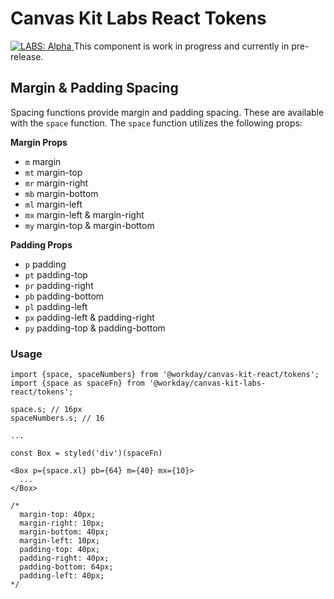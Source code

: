 # Canvas Kit Labs React Tokens

<a href="https://github.com/Workday/canvas-kit/tree/master/modules/labs-react/README.md">
  <img src="https://img.shields.io/badge/LABS-alpha-orange" alt="LABS: Alpha" />
</a>  This component is work in progress and currently in pre-release.

## Margin & Padding Spacing

Spacing functions provide margin and padding spacing. These are available with the `space` function.
The `space` function utilizes the following props:

**Margin Props**

- `m` margin
- `mt` margin-top
- `mr` margin-right
- `mb` margin-bottom
- `ml` margin-left
- `mx` margin-left & margin-right
- `my` margin-top & margin-bottom

**Padding Props**

- `p` padding
- `pt` padding-top
- `pr` padding-right
- `pb` padding-bottom
- `pl` padding-left
- `px` padding-left & padding-right
- `py` padding-top & padding-bottom

### Usage

```tsx
import {space, spaceNumbers} from '@workday/canvas-kit-react/tokens';
import {space as spaceFn} from '@workday/canvas-kit-labs-react/tokens';

space.s; // 16px
spaceNumbers.s; // 16

...

const Box = styled('div')(spaceFn)

<Box p={space.xl} pb={64} m={40} mx={10}>
  ...
</Box>

/*
  margin-top: 40px;
  margin-right: 10px;
  margin-bottom: 40px;
  margin-left: 10px;
  padding-top: 40px;
  padding-right: 40px;
  padding-bottom: 64px;
  padding-left: 40px;
*/
```
